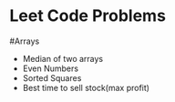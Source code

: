 # Leet Code Problems


#Arrays
+ Median of two arrays
+ Even Numbers
+ Sorted Squares
+ Best time to sell stock(max profit)

